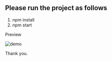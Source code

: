 ## Please run the project as follows

1. npm install 
2. npm start

Preview

![demo](https://user-images.githubusercontent.com/37787994/186794125-abfbef35-f6c8-4a50-bf8f-b1c88873af95.gif)

Thank you.

